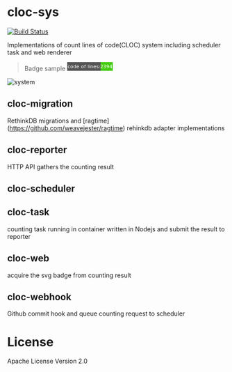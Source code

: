 # cloc-sys
[![Build Status](https://travis-ci.org/0of/cloc-sys.svg?branch=master)](https://travis-ci.org/0of/cloc-sys)

Implementations of count lines of code(CLOC) system including scheduler task and web renderer

> Badge sample ![sample](/doc/res/sample_badge.png)

![system](/doc/res/cloc_sys.png)

## cloc-migration
RethinkDB migrations and [ragtime] (https://github.com/weavejester/ragtime) rehinkdb adapter implementations

## cloc-reporter
HTTP API gathers the counting result

## cloc-scheduler

## cloc-task
counting task running in container written in Nodejs and submit the result to reporter

## cloc-web
acquire the svg badge from counting result

## cloc-webhook
Github commit hook and queue counting request to scheduler

# License
  Apache License Version 2.0
